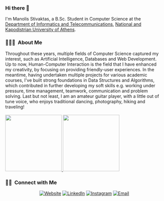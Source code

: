 ### Hi there 👋

I'm Manolis Stivaktas, a B.Sc. Student in Computer Science at the <a href="https://www.di.uoa.gr/en" target="_blank">Department of Informatics and Telecommunications</a>, <a href="https://en.uoa.gr/" target="_blank">National and Kapodistrian University of Athens</a>.
<br/>
<h3> 👨🏻‍💻 &nbsp;About Me </h3>
Throughout these years, multiple fields of Computer Science captured my interest, such as Artificial Intelligence, Databases and Web Development. Up to now, Human-Computer Interaction is the field that I have enhanced my creativity, by focusing on providing friendly-user experiences. In the meantime, having undertaken multiple projects for various academic courses, I've built strong foundations in Data Structures and Algorithms, which contributed in further developing my soft skills e.g. working under pressure, time management, teamwork, communication and problem solving. Last but not least, I am an amateur guitar player, with a little out of tune voice, who enjoys traditional dancing, photography, hiking and traveling! 
</br>

<br/>
<a href="https://github.com/mansstiv">
  <img height="180em" src="https://github-readme-stats.vercel.app/api?username=AVS1508&theme=buefy&show_icons=true" />
  <img height="180em" src="https://github-readme-stats.vercel.app/api/top-langs/?username=AVS1508&theme=buefy&layout=compact" />
</a>
<br/>

<h3> 🤝🏻 &nbsp;Connect with Me </h3>
<p align="center">
<a href="http://users.uoa.gr/~sdi1700152/"><img alt="Website" src="https://img.shields.io/badge/Website-www.users.uoa.gr/~sdi1700152/-blue?style=flat-square&logo=google-chrome"></a>
<a href="https://www.linkedin.com/in/manolis-stivaktas-2481291bb/"><img alt="LinkedIn" src="https://img.shields.io/badge/LinkedIn-Manolis%20Stivaktas-blue?style=flat-square&logo=linkedin"></a>
<a href="https://www.instagram.com/mansstiv/"><img alt="Instagram" src="https://img.shields.io/badge/Instagram-mansstiv-blue?style=flat-square&logo=instagram"></a>
<a href="mailto:manolis.stivaktas@gmail.com"><img alt="Email" src="https://img.shields.io/badge/Email-manolis.stivaktas@gmail.com-blue?style=flat-square&logo=gmail"></a>
</p>

<!--
**mansstiv/mansstiv** is a ✨ _special_ ✨ repository because its `README.md` (this file) appears on your GitHub profile.

Here are some ideas to get you started:

- 🔭 I’m currently working on ...
- 🌱 I’m currently learning ...
- 👯 I’m looking to collaborate on ...
- 🤔 I’m looking for help with ...
- 💬 Ask me about ...
- 📫 How to reach me: ...
- 😄 Pronouns: ...
- ⚡ Fun fact: ...
-->

